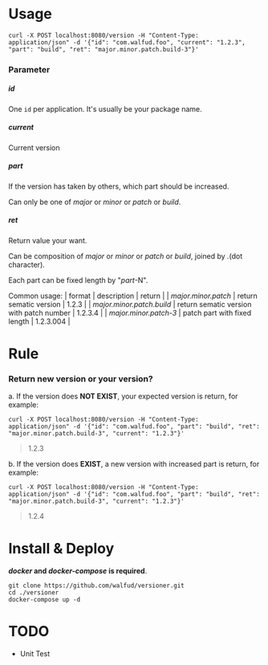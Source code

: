 # Usage
```shell
curl -X POST localhost:8080/version -H "Content-Type: application/json" -d '{"id": "com.walfud.foo", "current": "1.2.3", "part": "build", "ret": "major.minor.patch.build-3"}'
```

### Parameter

##### id
One `id` per application. It's usually be your package name.

##### current
Current version

##### part
If the version has taken by others, which part should be increased.
 
Can only be one of _major_ or _minor_ or _patch_ or _build_.

##### ret
Return value your want.

Can be composition of _major_ or _minor_ or _patch_ or _build_, joined by _._(dot character).

Each part can be fixed length by "_part_-N".

Common usage:
| format | description | return | 
| _major.minor.patch_ | return sematic version | 1.2.3 |
| _major.minor.patch.build_ | return sematic version with patch number | 1.2.3.4 | 
| _major.minor.patch-3_ | patch part with fixed length | 1.2.3.004 |


# Rule


### Return new version or your version?
a. If the version does **NOT EXIST**, your expected version is return, for example:
```shell
curl -X POST localhost:8080/version -H "Content-Type: application/json" -d '{"id": "com.walfud.foo", "part": "build", "ret": "major.minor.patch.build-3", "current": "1.2.3"}'
```
> 1.2.3

b. If the version does **EXIST**, a new version with increased part is return, for example:
```shell
curl -X POST localhost:8080/version -H "Content-Type: application/json" -d '{"id": "com.walfud.foo", "part": "build", "ret": "major.minor.patch.build-3", "current": "1.2.3"}'
```
> 1.2.4
>

# Install & Deploy
**_docker_ and _docker-compose_ is required**.

```shell
git clone https://github.com/walfud/versioner.git
cd ./versioner
docker-compose up -d
```


# TODO
* Unit Test